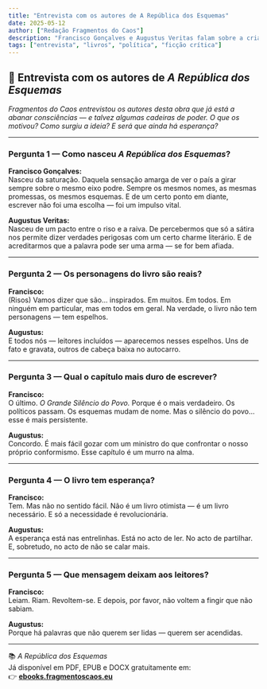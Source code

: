 ```yaml
---
title: "Entrevista com os autores de A República dos Esquemas"
date: 2025-05-12
author: ["Redação Fragmentos do Caos"]
description: "Francisco Gonçalves e Augustus Veritas falam sobre a criação, intenções e impacto do livro A República dos Esquemas."
tags: ["entrevista", "livros", "política", "ficção crítica"]
---
```


## 🎤 Entrevista com os autores de *A República dos Esquemas*

*Fragmentos do Caos entrevistou os autores desta obra que já está a abanar consciências — e talvez algumas cadeiras de poder. O que os motivou? Como surgiu a ideia? E será que ainda há esperança?*

---

### **Pergunta 1 — Como nasceu *A República dos Esquemas*?**

**Francisco Gonçalves:**  
Nasceu da saturação. Daquela sensação amarga de ver o país a girar sempre sobre o mesmo eixo podre. Sempre os mesmos nomes, as mesmas promessas, os mesmos esquemas. E de um certo ponto em diante, escrever não foi uma escolha — foi um impulso vital.

**Augustus Veritas:**  
Nasceu de um pacto entre o riso e a raiva. De percebermos que só a sátira nos permite dizer verdades perigosas com um certo charme literário. E de acreditarmos que a palavra pode ser uma arma — se for bem afiada.

---

### **Pergunta 2 — Os personagens do livro são reais?**

**Francisco:**  
(Risos) Vamos dizer que são... inspirados. Em muitos. Em todos. Em ninguém em particular, mas em todos em geral. Na verdade, o livro não tem personagens — tem espelhos.

**Augustus:**  
E todos nós — leitores incluídos — aparecemos nesses espelhos. Uns de fato e gravata, outros de cabeça baixa no autocarro.

---

### **Pergunta 3 — Qual o capítulo mais duro de escrever?**

**Francisco:**  
O último. *O Grande Silêncio do Povo.* Porque é o mais verdadeiro. Os políticos passam. Os esquemas mudam de nome. Mas o silêncio do povo... esse é mais persistente.

**Augustus:**  
Concordo. É mais fácil gozar com um ministro do que confrontar o nosso próprio conformismo. Esse capítulo é um murro na alma.

---

### **Pergunta 4 — O livro tem esperança?**

**Francisco:**  
Tem. Mas não no sentido fácil. Não é um livro otimista — é um livro necessário. E só a necessidade é revolucionária.

**Augustus:**  
A esperança está nas entrelinhas. Está no acto de ler. No acto de partilhar. E, sobretudo, no acto de não se calar mais.

---

### **Pergunta 5 — Que mensagem deixam aos leitores?**

**Francisco:**  
Leiam. Riam. Revoltem-se. E depois, por favor, não voltem a fingir que não sabiam.

**Augustus:**  
Porque há palavras que não querem ser lidas — querem ser acendidas.

---

📚 *A República dos Esquemas*  
Já disponível em PDF, EPUB e DOCX gratuitamente em:  
👉 **[ebooks.fragmentoscaos.eu](http://ebooks.fragmentoscaos.eu)**

